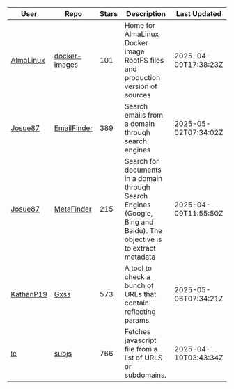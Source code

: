 | User | Repo | Stars | Description | Last Updated |
|------|------|-------|-------------|--------------|
| [AlmaLinux](https://github.com/AlmaLinux) | [docker-images](https://github.com/AlmaLinux/docker-images) | 101 | Home for AlmaLinux Docker image RootFS files and production version of sources | 2025-04-09T17:38:23Z |
| [Josue87](https://github.com/Josue87) | [EmailFinder](https://github.com/Josue87/EmailFinder) | 389 | Search emails from a domain through search engines | 2025-05-02T07:34:02Z |
| [Josue87](https://github.com/Josue87) | [MetaFinder](https://github.com/Josue87/MetaFinder) | 215 | Search for documents in a domain through Search Engines (Google, Bing and Baidu). The objective is to extract metadata | 2025-04-09T11:55:50Z |
| [KathanP19](https://github.com/KathanP19) | [Gxss](https://github.com/KathanP19/Gxss) | 573 | A tool to check a bunch of URLs that contain reflecting params. | 2025-05-06T07:34:21Z |
| [lc](https://github.com/lc) | [subjs](https://github.com/lc/subjs) | 766 | Fetches javascript file from a list of URLS or subdomains. | 2025-04-19T03:43:34Z |
